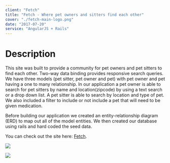 ```yaml
---
client: "Fetch"
title: "Fetch - Where pet owners and sitters find each other"
cover: "./fetch-main-logo.png"
date: "2017-07-20"
service: "AngularJS + Rails"
---
```


# Description

This site was built to provide a community for pet owners and pet sitters to find each other. Two-way data binding provides responsive search queries. We have three models (pet sitter, pet owner and pet) with pet owner and pet having a one to many relationship. In our application a pet owner is able to search for pet sitters by name and location(zipcode) by using a text search or a drop down list. A pet sitter is able to search by location and type of pet. We also included a filter to include or not include a pet that will need to be given medication.

Before building our application we created an entity-relationship diagram (ERD) to map out all of the model entities. We then created our database using rails and hard coded the seed data.

You can check out the site here: [Fetch](http://scottpierce-wrobel.com/fetch/#/).

[![](./fetch-mac.png)](http://scottpierce-wrobel.com/fetch/#/)

![](./erd-pet-sitter.png)